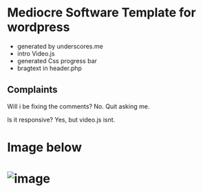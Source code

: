 # Mediocre Software Template for wordpress
* generated by underscores.me
* intro Video.js 
* generated Css progress bar
* bragtext in header.php

## Complaints
Will i be fixing the comments?
No. Quit asking me. 

Is it responsive?
Yes, but video.js isnt.

# Image below
# ![image](http://i.imgur.com/l4zJkLZ.png)
